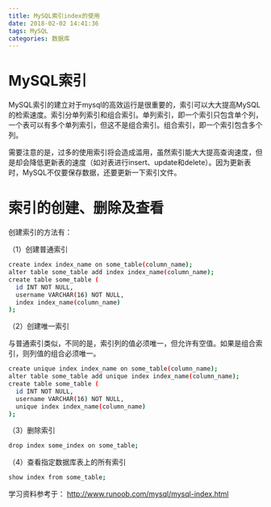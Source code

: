```yaml
---
title: MySQL索引index的使用
date: 2018-02-02 14:41:36
tags: MySQL
categories: 数据库
---
```


# MySQL索引

MySQL索引的建立对于mysql的高效运行是很重要的，索引可以大大提高MySQL的检索速度。索引分单列索引和组合索引。单列索引，即一个索引只包含单个列，一个表可以有多个单列索引，但这不是组合索引。组合索引，即一个索引包含多个列。

需要注意的是，过多的使用索引将会造成滥用，虽然索引能大大提高查询速度，但是却会降低更新表的速度（如对表进行insert、update和delete）。因为更新表时，MySQL不仅要保存数据，还要更新一下索引文件。

# 索引的创建、删除及查看

创建索引的方法有：

（1）创建普通索引

```bash
create index index_name on some_table(column_name);
alter table some_table add index index_name(column_name);
create table some_table (
  id INT NOT NULL,   
  username VARCHAR(16) NOT NULL, 
  index index_name(column_name) 
);
```

（2）创建唯一索引

与普通索引类似，不同的是，索引列的值必须唯一，但允许有空值。如果是组合索引，则列值的组合必须唯一。

```bash
create unique index index_name on some_table(column_name);
alter table some_table add unique index index_name(column_name);
create table some_table (
  id INT NOT NULL,   
  username VARCHAR(16) NOT NULL, 
  unique index index_name(column_name) 
);
```

（3）删除索引

```bash
drop index some_index on some_table;
```

（4）查看指定数据库表上的所有索引

```bash
show index from some_table;
```


学习资料参考于：
http://www.runoob.com/mysql/mysql-index.html
